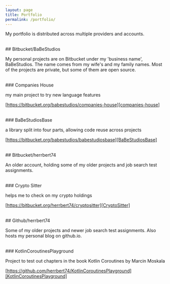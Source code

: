 ```yaml
---
layout: page
title: Portfolio
permalink: /portfolio/
---
```


My portfolio is distributed across multiple providers and accounts.

<br>
## Bitbucket/BaBeStudios

My personal projects are on Bitbucket under my 'business name', BaBeStudios. The name comes from my wife's and my family names.
Most of the projects are private, but some of them are open source.

<br>
### Companies House

my main project to try new language features

[https://bitbucket.org/babestudios/companies-house][companies-house]

<br>
### BaBeStudiosBase

a library split into four parts, allowing code reuse across projects

[https://bitbucket.org/babestudios/babestudiosbase][BaBeStudiosBase]

<br>
## Bitbucket/herrbert74

An older account, holding some of my older projects and job search test assignments.

<br>
### Crypto Sitter

helps me to check on my crypto holdings

[https://bitbucket.org/herrbert74/cryptositter][CryptoSitter]

<br>
## Github/herrbert74

Some of my older projects and newer job search test assignments. Also hosts my personal blog on github.io.

<br>
### KotlinCoroutinesPlayground

Project to test out chapters in the book Kotlin Coroutines by Marcin Moskala

[https://github.com/herrbert74/KotlinCoroutinesPlayground][KotlinCoroutinesPlayground]

[companies-house]: https://bitbucket.org/babestudios/companies-house
[BaBeStudiosBase]: https://bitbucket.org/babestudios/babestudiosbase
[CryptoSitter]: https://bitbucket.org/herrbert74/cryptositter
[KotlinCoroutinesPlayground]: https://github.com/herrbert74/KotlinCoroutinesPlayground
